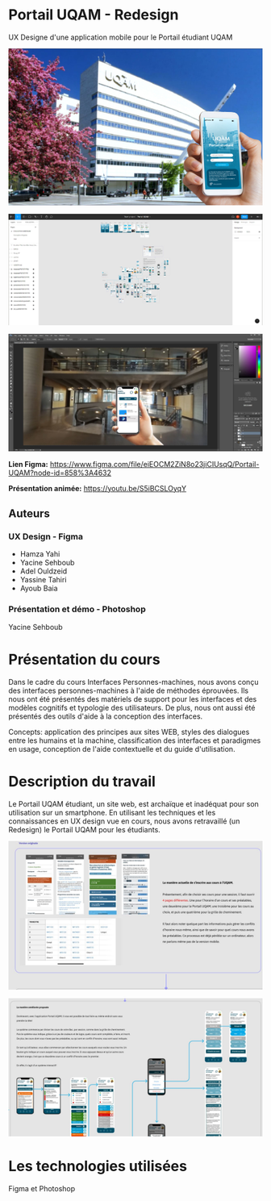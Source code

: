 # Portail UQAM - Redesign
UX Designe d'une application mobile pour le Portail étudiant UQAM

![img_figma](autres/exterieur.JPG)

![img_figma](autres/figma.JPG)

![img_photoshop](autres/photoshop.JPG)

**Lien Figma:** https://www.figma.com/file/eiEOCM2ZiN8o23jiCIUsqQ/Portail-UQAM?node-id=858%3A4632 

**Présentation animée:** https://youtu.be/S5iBCSLOyqY

## Auteurs
### UX Design - Figma
- Hamza Yahi
- Yacine Sehboub
- Adel Ouldzeid
- Yassine Tahiri
- Ayoub Baia

### Présentation et démo - Photoshop
Yacine Sehboub

# Présentation du cours
Dans le cadre du cours Interfaces Personnes-machines, nous avons conçu des interfaces personnes-machines à l'aide de méthodes éprouvées. Ils nous ont été présentés des matériels de support pour les interfaces et des modèles cognitifs et typologie des utilisateurs. De plus, nous ont aussi été présentés des outils d'aide à la conception des interfaces.

Concepts: application des principes aux sites WEB, styles des dialogues entre les humains et la machine, classification des interfaces et paradigmes en usage, conception de l'aide contextuelle et du guide d'utilisation.

# Description du travail
Le Portail UQAM étudiant, un site web, est archaïque et inadéquat pour son utilisation sur un smartphone. En utilisant les techniques et les connaissances en UX design vue en cours, nous avons retravaillé (un Redesign) le Portail UQAM pour les étudiants.

![img_photoshop](autres/figma2.JPG)

![img_photoshop](autres/figma3.JPG)



# Les technologies utilisées
Figma et Photoshop
